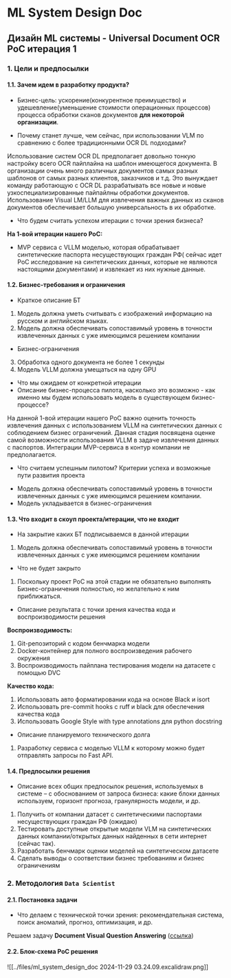 # ML System Design Doc
## Дизайн ML системы - Universal Document OCR PoC итерация 1

### 1. Цели и предпосылки 
#### 1.1. Зачем идем в разработку продукта?  

- Бизнес-цель: ускорение(конкурентное преимущество) и удешевление(уменьшение стоимости операционных процессов) процесса обработки сканов документов **для некоторой организации**.

- Почему станет лучше, чем сейчас, при использовании VLM по сравнению с более традиционными OCR DL подходами?

Использование систем OCR DL предполагает довольно тонкую настройку всего OCR пайплайна на шаблон имеющегося документа.
В организации очень много различных документов самых разных шаблонов от самых разных клиентов, заказчиков и т.д. Это вынуждает команду работающую с OCR DL разрабатывать все новые и новые узкоспециализированные пайпайлны обработки документов. 
Использование Visual LM/LLM для извлечения важных данных из сканов документов обеспечивает большую универсальность в их обработке.

- Что будем считать успехом итерации с точки зрения бизнеса?

**На 1-вой итерации нашего PoC:**
* MVP сервиса с VLLM моделью, которая обрабатывает синтетические паспорта несуществующих граждан РФ( сейчас идет PoC исследование на синтетических данных, которые не являются настоящими документами) и извлекает из них нужные данные.
#### 1.2. Бизнес-требования и ограничения  

- Краткое описание БТ
1. Модель должна уметь считывать с изображений информацию на русском и английском языках.
2. Модель должна обеспечивать сопоставимый уровень в точности извлеченных данных с уже имеющимся решением компании

- Бизнес-ограничения
3. Обработка одного документа не более 1 секунды
4. Модель VLLM должна умещаться на одну GPU

- Что мы ожидаем от конкретной итерации
- Описание бизнес-процесса пилота, насколько это возможно - как именно мы будем использовать модель в существующем бизнес-процессе?

На данной 1-вой итерации нашего PoC важно оценить точность извлечения данных с использованием VLLM на синтетических данных с соблюдением бизнес ограничений.
Данная стадия посвящена оценке самой возможности использования VLLM в задаче извлечения данных с паспортов.
Интеграции MVP-сервиса в контур компании не предполагается. 

- Что считаем успешным пилотом? Критерии успеха и возможные пути развития проекта

* Модель должна обеспечивать сопоставимый уровень в точности извлеченных данных с уже имеющимся решением компании.
* Модель укладывается в бизнес-ограничения

#### 1.3. Что входит в скоуп проекта/итерации, что не входит   

- На закрытие каких БТ подписываемся в данной итерации
1. Модель должна обеспечивать сопоставимый уровень в точности извлеченных данных с уже имеющимся решением компании

- Что не будет закрыто
1. Поскольку проект PoC на этой стадии не обязательно выполнять Бизнес-ограничения полностью, но желательно к ним приближаться.
- Описание результата с точки зрения качества кода и воспроизводимости решения

**Воспроизводимость:**
1. Git-репозиторий с кодом бенчмарка модели
2. Docker-контейнер для полного воспроизведения рабочего окружения
3. Воспроизводимость пайплана тестирования модели на датасете с помощью DVC

**Качество кода:**
1. Использовать авто форматировании кода на основе Black и isort
2. Использовать pre-commit hooks с ruff и black для обеспечения качества кода
3. Использовать Google Style with type annotations для python docstring

- Описание планируемого технического долга
1. Разработку сервиса с моделью VLLM к которому можно будет отправлять запросы по Fast API.

#### 1.4. Предпосылки решения  

- Описание всех общих предпосылок решения, используемых в системе – с обоснованием от запроса бизнеса: какие блоки данных используем, горизонт прогноза, гранулярность модели, и др.

1. Получить от компании датасет с синтетическими паспортами несуществующих граждан РФ (ожидаю)
2. Тестировать доступные открытые модели VLM на синтетических данных компании/открытых данных найденных в сети интернет (сейчас так).
3. Разработать бенчмарк оценки моделей на синтетическом датасете
4. Сделать выводы о соответствии бизнес требованиям и бизнес ограничениям

### 2. Методология `Data Scientist`     

#### 2.1. Постановка задачи  

- Что делаем с технической точки зрения: рекомендательная система, поиск аномалий, прогноз, оптимизация, и др.

Решаем задачу **Document Visual Question Answering** ([ссылка](../cards/Задачи%20решаемые%20моделями%20VLLM%20для%20документов.md))

#### 2.2. Блок-схема PoC решения

![[../files/ml_system_design_doc 2024-11-29 03.24.09.excalidraw.png]]
